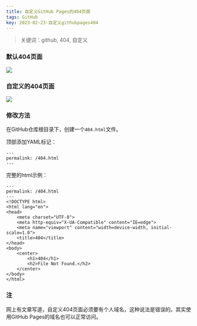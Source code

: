 ```yaml
---
title: 自定义GitHub Pages的404页面
tags: GitHub
key: 2023-02-23-自定义githubpages404
---
```

> 关键词：github, 404, 自定义

### 默认404页面

<img src="https://image.oldboard.tech/blog/DD3C8B67-2542-44A1-A857-F61A94994E68.png"/>

### 自定义的404页面

<img src="https://image.oldboard.tech/blog/2D2432B7-2556-4052-A801-43FB01FB2EE2.png"/>

### 修改方法

在GitHub仓库根目录下，创建一个`404.html`文件。

顶部添加YAML标记：

	--- 
	permalink: /404.html 
	---
	
完整的html示例：

	---
	permalink: /404.html
	---
	<!DOCTYPE html>
	<html lang="en">
	<head>
	    <meta charset="UTF-8">
	    <meta http-equiv="X-UA-Compatible" content="IE=edge">
	    <meta name="viewport" content="width=device-width, initial-scale=1.0">
	    <title>404</title>
	</head>
	<body>
	    <center>
	        <h1>404</h1>
	        <h2>File Not Found.</h2>
	    </center>
	</body>
	</html>

### 注

网上有文章写道，自定义404页面必须要有个人域名，这种说法是错误的。其实使用GitHub Pages的域名也可以正常访问。